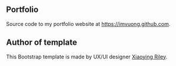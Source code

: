 ## Portfolio
Source code to my portfolio website at https://imvuong.github.com.

## Author of template

This Bootstrap template is made by UX/UI designer [Xiaoying Riley](https://twitter.com/3rdwave_themes).


